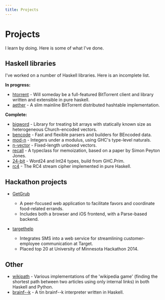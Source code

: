 ```yaml
---
title: Projects
---
```


# Projects

I learn by doing. Here is some of what I've done.

## Haskell libraries

I've worked on a number of Haskell libraries. Here is an incomplete list.

__In progress:__

*   [htorrent](https://github.com/nickspinale/htorrent) - Will someday be a full-featured BitTorrent client and library written and extensible in pure haskell.
*   [aether](https://github.com/nickspinale/aether) - A slim mainline BitTorrent distributed hashtable implementation.

__Complete:__

*   [bigword](https://github.com/nickspinale/bigword) - Library for treating bit arrays with statically known size as heterogeneous Church-encoded vectors.
*   [bencode](https://github.com/nickspinale/bencode) - Fast and flexible parsers and builders for BEncoded data.
*   [mod-n](https://github.com/nickspinale/mod-n) - Integers under a modulus, using GHC's type-level naturals.
*   [n-vector](https://github.com/nickspinale/n-vector) - Fixed-length unboxed vectors.
*   [recall](https://github.com/nickspinale/recall) - A typeclass for memoization, based on a paper by Simon Peyton Jones.
*   [24-bit](https://github.com/nickspinale/24-bit) - Word24 and Int24 types, build from GHC.Prim.
*   [rc4](https://github.com/nickspinale/rc4) - The RC4 stream cipher implemented in pure Haskell.

## Hackathon projects

*   [GetGrub](https://github.com/kevinkowalew/GetGrub)
    *   A peer-focused web application to facilitate favors and coordinate food-related errands.
    *   Includes both a browser and iOS frontend, with a Parse-based backend.

*   [targethelp](https://github.com/chetaldrich/targethelp)
    *   Integrates SMS into a web service for streamlining customer-employee communication at Target.
    *   Placed top 20 at University of Minnesota Hackathon 2014.

## Other

*   [wikipath](https://github.com/nickspinale/wikipath) - Various implementations of the 'wikipedia game' (finding the shortest path between two articles using only internal links) in both Haskell and Python.
*   [brainf--k](https://github.com/nickspinale/brainf--k) - A tin brainf--k interpreter written in Haskell.
